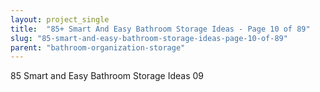 ```yaml
---
layout: project_single
title:  "85+ Smart And Easy Bathroom Storage Ideas - Page 10 of 89"
slug: "85-smart-and-easy-bathroom-storage-ideas-page-10-of-89"
parent: "bathroom-organization-storage"
---
```

85 Smart and Easy Bathroom Storage Ideas 09